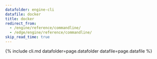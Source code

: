 ```yaml
---
datafolder: engine-cli
datafile: docker
title: docker
redirect_from:
  - /engine/reference/commandline/
  - /edge/engine/reference/commandline/
skip_read_time: true
---
```

<!--
This page is automatically generated from Docker's source code. If you want to
suggest a change to the text that appears here, open a ticket or pull request
in the source repository on GitHub:

https://github.com/docker/cli
-->

{% include cli.md datafolder=page.datafolder datafile=page.datafile %}

